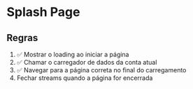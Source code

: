 # Splash Page

## Regras
1. ✅ Mostrar o loading ao iniciar a página
2. ✅ Chamar o carregador de dados da conta atual
3. ✅ Navegar para a página correta no final do carregamento
4. Fechar streams quando a página for encerrada

